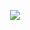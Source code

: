 <p align="center">
  <img src="https://readme-typing-svg.herokuapp.com?size=30&color=00CFFF&center=true&vCenter=true&width=800&lines=Hi+%F0%9F%91%8B%2C+I'm+Swaraj;Web3+%7C+AI+%7C+DSA+Enthusiast;Crypto+%26+Tech+Explorer;Always+Learning+%F0%9F%92%AA;Building+Future+with+Code+%F0%9F%9A%80">
</p>
